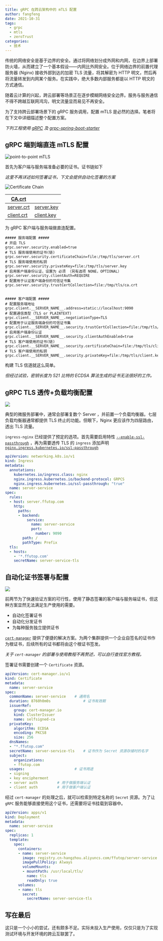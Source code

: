 ```yaml
---
title: gRPC 在跨云架构中的 mTLS 配置
author: fangfeng
date: 2021-10-31
tags:
  - grpc
  - mtls
  - zeroTrust
categories:
  - 技术
---
```


传统的网络安全是基于边界的安全。通过将网络划分成外网和内网，在边界上部署防火墙，从而建立了一个基本假设——内网比外网安全。位于网络边界的前置代理服务器 (Nginx) 接收外部到达的加密 TLS 流量，将其解密为 HTTP 明文，然后再将流量转发到内网某个服务。在实践中，绝大多数内部服务都是以 HTTP 明文的方式通信。

随着云计算的兴起，跨云部署等场景正在逐步模糊网络安全边界。服务与服务通信不得不跨越互联网鸿沟，明文流量显而易见不再安全。

为了支持跨云部署场景下的 gRPC 服务调用，配置 mTLS 是必然的选择。笔者将在下文中详细描述整个配置方案。

*下列工程使用 [gRPC](https://grpc.io/) 及 [grpc-spring-boot-starter](https://github.com/yidongnan/grpc-spring-boot-starter)*

## gRPC 端到端直连 mTLS 配置

![point-to-point mTLS](https://img.ffutop.com/330C25C5-98AC-4DB0-94E8-6D226EB58F63.png)

首先为客户端与服务端准备必要的证书。证书链如下

*这里不再详述如何签署证书，下文会提供自动化签署的方案*

![Certificate Chain](https://img.ffutop.com/8ab4dca0-1b7e-48a9-b234-16158b4cfdc3.png)

| [CA.crt](https://gist.githubusercontent.com/ffutop/3a8ef2b21a2ec12bd384e27c973f3301/raw/6558b22f7c9dd5d5ea7ec52d1e771b45be271d09/ca.crt) |                                                              |
| ------------------------------------------------------------ | ------------------------------------------------------------ |
| [server.crt](https://gist.githubusercontent.com/ffutop/97a53dc6ef04f0927527178da9835d8d/raw/24ccce68bca8714a9181bfb206ee30676acb3e2a/server.crt) | [server.key](https://gist.githubusercontent.com/ffutop/ff8e04579733e6b1cffab845b8109a0c/raw/30c95db31f780f696fa497c674d8f0ad36138bc1/server.key) |
| [client.crt](https://gist.githubusercontent.com/ffutop/6f68ccd98ad9fa78675b2cb85ea2fa33/raw/81e8feca665d3ea05e9f018c3ad3d2eb4601399d/client.crt) | [client.key](https://gist.githubusercontent.com/ffutop/3dda73ed966e3165aaa18c08b4ba135c/raw/386e28f5f7d5c43d2c4a5a5a5c9dedf934a10311/client.key) |

为 gRPC 客户端与服务端做直连配置。

```properties
##### 服务端配置 #####
# 开启 TLS
grpc.server.security.enabled=true 
# TLS 服务端使用的证书(链)
grpc.server.security.certificateChain=file:/tmp/tls/server.crt
# TLS 服务端使用的私钥
grpc.server.security.privateKey=file:/tmp/tls/server.key
# 启用客户端身份认证，设置为 必须 （另有选项 NONE，OPTIONAL）
grpc.server.security.clientAuth=REQUIRE
# 配置用于认证客户端身份的可信证书集
grpc.server.security.trustCertCollection=file:/tmp/tls/ca.crt


##### 客户端配置 #####
# 配置服务端地址
grpc.client.__SERVER_NAME__.address=static://localhost:9090
# 配置通信类型（TLS or PLAINTEXT)
grpc.client.__SERVER_NAME__.negotiationType=TLS
# 配置用于认证服务端身份的可信证书集
grpc.client.__SERVER_NAME__.security.trustCertCollection=file:/tmp/tls/ca.crt
# 启用客户端身份认证
grpc.client.__SERVER_NAME__.security.clientAuthEnabled=true
# TLS 客户端使用的证书(链)
grpc.client.__SERVER_NAME__.security.certificateChain=file:/tmp/tls/client.crt
# TLS 客户端使用的私钥
grpc.client.__SERVER_NAME__.security.privateKey=file:/tmp/tls/client.key
```

构建 TLS 信道就这么简单。

*但经过试验，密钥长度为 521 比特的 ECDSA 算法生成的证书无法很好的工作。*

## gRPC TLS 透传+负载均衡配置

![](https://img.ffutop.com/A43CEAB0-570B-4423-92EF-131DAE87C555.png)

典型的微服务部署中，通常会部署复数个 Server ，并前置一个负载均衡器。七层负载均衡器通常都提供 TLS 终止的功能。但眼下，Nginx 更应该作为四层路由，透出 TLS 流量。

`ingress-nginx` 已经提供了预定的选项。首先需要启用特性 [`--enable-ssl-passthrough`](https://kubernetes.github.io/ingress-nginx/user-guide/tls/#ssl-passthrough) ，再为需要透传 TLS 的 `ingress` 添加声明 [`nginx.ingress.kubernetes.io/ssl-passthrough`](https://kubernetes.github.io/ingress-nginx/user-guide/nginx-configuration/annotations/#ssl-passthrough)

```yaml
apiVersion: networking.k8s.io/v1
kind: Ingress
metadata:
  annotations:
    kubernetes.io/ingress.class: nginx
    nginx.ingress.kubernetes.io/backend-protocol: GRPCS
    nginx.ingress.kubernetes.io/ssl-passthrough: "true"
  name: server-service
spec:
  rules:
  - host: server.ffutop.com
    http:
      paths:
      - backend:
          service:
            name: server-service
            port:
              number: 9090
        path: /
        pathType: Prefix
  tls:
  - hosts:
    - '*.ffutop.com'
    secretName: server-service-tls
```

## 自动化证书签署与配置

![](https://img.ffutop.com/C6BF4D04-35EE-4CAF-AF3F-07C5CA307EA3.png)

前两节为了快速验证方案的可行性，使用了静态签署的客户端与服务端证书，但这种方案显然无法满足生产使用的需要。

- 自动化签署证书
- 自动化分发证书
- 为每种服务独立提供证书

[`cert-manager`](https://cert-manager.io/docs/) 提供了便捷的解决方案。为两个集群提供一个企业自签名的证书作为根证书，后续所有的证书都将由这个根证书签发。

*关于 `cert-manager` 的部署与使用教程不再赘述，可以自行查找官方教程。*

签署证书需要创建一个 `Certificate` 资源。

```yaml
apiVersion: cert-manager.io/v1
kind: Certificate
metadata:
  name: server-service
spec:
  commonName: server-service	# 通用名
  duration: 8760h0m0s				# 证书有效期
  issuerRef:
    group: cert-manager.io
    kind: ClusterIssuer
    name: selfsigned-ca
  privateKey:
    algorithm: ECDSA
    encoding: PKCS8
    size: 256
  dnsNames:
  - "*.ffutop.com"
  secretName: server-service-tls	# 证书作为 Secret 资源存储时的名字
  subject:
    organizations:
    - ffutop.com
  usages:						# 证书用途
  - signing
  - key encipherment
  - server auth			# 用于做服务端认证
  - client auth			# 用于做客户端认证
```

经过 `cert-manager` 的处理之后，就可以检索到特定名称的 `Secret` 资源。为了让 `gRPC` 服务能够直接使用这个证书，还需要将证书挂载到容器中。

```yaml
apiVersion: apps/v1
kind: Deployment
metadata:
  name: server-service
spec:
  replicas: 1
  template:
    spec:
      containers:
      - name: server-service
        image: registry.cn-hangzhou.aliyuncs.com/ffutop/server-service:latest
        imagePullPolicy: Always
        volumeMounts:
        - mountPath: /usr/local/tls/
          name: tls
          readOnly: true
      volumes:
      - name: tls
        secret:
          secretName: server-service-tls
```

## 写在最后

这只是一个小小的尝试，还有颇多不足。实际未投入生产使用，仅仅只是为了实现测试环境与开发环境的跨云互联罢了。

